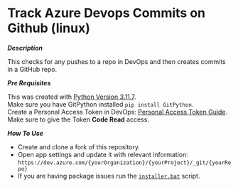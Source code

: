 # Track Azure Devops Commits on Github (linux)

**_Description_**

This checks for any pushes to a repo in DevOps and then creates commits in a GitHub repo.

**_Pre Requisites_**

This was created with [Python Version 3.11.7](https://www.python.org/downloads/release/python-3117).  
Make sure you have GitPython installed `pip install GitPython`.  
Create a Personal Access Token in DevOps: [Personal Access Token Guide](https://learn.microsoft.com/en-us/azure/devops/organizations/accounts/use-personal-access-tokens-to-authenticate?view=azure-devops&ranMID=46131&ranEAID=a1LgFw09t88&ranSiteID=a1LgFw09t88-b8iegZkyN9AaABjy9pnSoA&epi=a1LgFw09t88-b8iegZkyN9AaABjy9pnSoA&irgwc=1&OCID=AIDcmm549zy227_aff_7806_1243925&tduid=(ir__zt6irteuakkfdzn3qocuxmistm2x9s63ncaxfnb200)(7806)(1243925)(a1LgFw09t88-b8iegZkyN9AaABjy9pnSoA)()&irclickid=_zt6irteuakkfdzn3qocuxmistm2x9s63ncaxfnb200&tabs=Windows).  
Make sure to give the Token **Code Read** access.

**_How To Use_**

- Create and clone a fork of this repository.
- Open app settings and update it with relevant information: `https://dev.azure.com/{yourOrganization}/{yourProject}/_git/{yourRepo}`
- If you are having package issues run the [`installer.bat`](https://github.com/illuminat3/TrackAzureCommitsOnGithub/blob/main/installer.bat) script.


